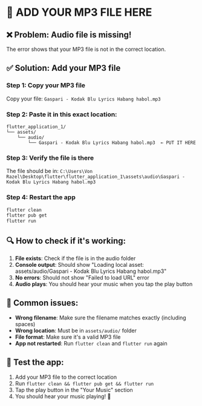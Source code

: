 # 🎵 ADD YOUR MP3 FILE HERE

## ❌ Problem: Audio file is missing!

The error shows that your MP3 file is not in the correct location.

## ✅ Solution: Add your MP3 file

### Step 1: Copy your MP3 file
Copy your file: `Gaspari - Kodak Blu Lyrics Habang habol.mp3`

### Step 2: Paste it in this exact location:
```
flutter_application_1/
└── assets/
    └── audio/
        └── Gaspari - Kodak Blu Lyrics Habang habol.mp3  ← PUT IT HERE
```

### Step 3: Verify the file is there
The file should be in: `C:\Users\Von Razel\Desktop\flutter\flutter_application_1\assets\audio\Gaspari - Kodak Blu Lyrics Habang habol.mp3`

### Step 4: Restart the app
```bash
flutter clean
flutter pub get
flutter run
```

## 🔍 How to check if it's working:

1. **File exists**: Check if the file is in the audio folder
2. **Console output**: Should show "Loading local asset: assets/audio/Gaspari - Kodak Blu Lyrics Habang habol.mp3"
3. **No errors**: Should not show "Failed to load URL" error
4. **Audio plays**: You should hear your music when you tap the play button

## 🚨 Common issues:

- **Wrong filename**: Make sure the filename matches exactly (including spaces)
- **Wrong location**: Must be in `assets/audio/` folder
- **File format**: Make sure it's a valid MP3 file
- **App not restarted**: Run `flutter clean` and `flutter run` again

## 📱 Test the app:

1. Add your MP3 file to the correct location
2. Run `flutter clean && flutter pub get && flutter run`
3. Tap the play button in the "Your Music" section
4. You should hear your music playing! 🎵 
